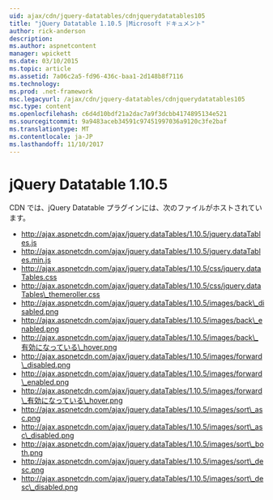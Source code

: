 ```yaml
---
uid: ajax/cdn/jquery-datatables/cdnjquerydatatables105
title: "jQuery Datatable 1.10.5 |Microsoft ドキュメント"
author: rick-anderson
description: 
ms.author: aspnetcontent
manager: wpickett
ms.date: 03/10/2015
ms.topic: article
ms.assetid: 7a06c2a5-fd96-436c-baa1-2d148b8f7116
ms.technology: 
ms.prod: .net-framework
msc.legacyurl: /ajax/cdn/jquery-datatables/cdnjquerydatatables105
msc.type: content
ms.openlocfilehash: c6d4d10bdf21a2dac7a9f3dcbb4174895134e521
ms.sourcegitcommit: 9a9483aceb34591c97451997036a9120c3fe2baf
ms.translationtype: MT
ms.contentlocale: ja-JP
ms.lasthandoff: 11/10/2017
---
```

<a name="jquery-datatables-1105"></a>jQuery Datatable 1.10.5
====================
CDN では、jQuery Datatable プラグインには、次のファイルがホストされています。

- http://ajax.aspnetcdn.com/ajax/jquery.dataTables/1.10.5/jquery.dataTables.js
- http://ajax.aspnetcdn.com/ajax/jquery.dataTables/1.10.5/jquery.dataTables.min.js
- http://ajax.aspnetcdn.com/ajax/jquery.dataTables/1.10.5/css/jquery.dataTables.css
- http://ajax.aspnetcdn.com/ajax/jquery.dataTables/1.10.5/css/jquery.dataTables\_themeroller.css
- http://ajax.aspnetcdn.com/ajax/jquery.dataTables/1.10.5/images/back\_disabled.png
- http://ajax.aspnetcdn.com/ajax/jquery.dataTables/1.10.5/images/back\_enabled.png
- http://ajax.aspnetcdn.com/ajax/jquery.dataTables/1.10.5/images/back\_有効になっている\_hover.png
- http://ajax.aspnetcdn.com/ajax/jquery.dataTables/1.10.5/images/forward\_disabled.png
- http://ajax.aspnetcdn.com/ajax/jquery.dataTables/1.10.5/images/forward\_enabled.png
- http://ajax.aspnetcdn.com/ajax/jquery.dataTables/1.10.5/images/forward\_有効になっている\_hover.png
- http://ajax.aspnetcdn.com/ajax/jquery.dataTables/1.10.5/images/sort\_asc.png
- http://ajax.aspnetcdn.com/ajax/jquery.dataTables/1.10.5/images/sort\_asc\_disabled.png
- http://ajax.aspnetcdn.com/ajax/jquery.dataTables/1.10.5/images/sort\_both.png
- http://ajax.aspnetcdn.com/ajax/jquery.dataTables/1.10.5/images/sort\_desc.png
- http://ajax.aspnetcdn.com/ajax/jquery.dataTables/1.10.5/images/sort\_desc\_disabled.png
